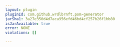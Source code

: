 ```yaml
---
layout: plugin
pluginId: com.github.wrdlbrnft.pom-generator
jarSha1: 3a27e350d4d7aca956efd46bd4cf257b26f1bb80
isJarAvailable: true
error: NONE
violations: []

---
```

